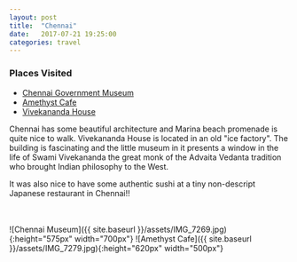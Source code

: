 ```yaml
---
layout: post
title:  "Chennai"
date:   2017-07-21 19:25:00
categories: travel
---
```

<div class="post-sidebar">
    <h3>Places Visited</h3>
    <ul>
    <li><a href="https://goo.gl/maps/JHMMfRx7Zjp" target="_blank">Chennai Government Museum</a></li>
    <li><a href="http://amethystchennai.com" target="_blank">Amethyst Cafe</a></li>
    <li><a href="https://goo.gl/maps/yiWHVEqV6PT2" target="_blank">Vivekananda House</a></li>
    </ul>
</div>
Chennai has some beautiful architecture and Marina beach promenade is quite nice to walk.
Vivekananda House is located in an old "ice factory". The building is fascinating and the little museum in it
presents a window in the life of Swami Vivekananda the great monk of the Advaita Vedanta tradition who brought
Indian philosophy to the West.

It was also nice to have some authentic sushi at a tiny non-descript Japanese restaurant in Chennai!!

<br><br>
![Chennai Museum]({{ site.baseurl }}/assets/IMG_7269.jpg){:height="575px" width="700px"}
![Amethyst Cafe]({{ site.baseurl }}/assets/IMG_7279.jpg){:height="620px" width="500px"}
<br>

<div id='map' style='width: 725px; height: 400px;'></div>

<script>
var mymap = L.map('map').setView([13.04538, 80.2589], 8);

L.tileLayer('https://api.tiles.mapbox.com/v4/{id}/{z}/{x}/{y}.png?access_token={accessToken}', {
    attribution: 'Map data &copy; <a href="http://openstreetmap.org">OpenStreetMap</a> contributors, <a href="http://creativecommons.org/licenses/by-sa/2.0/">CC-BY-SA</a>, Imagery © <a href="http://mapbox.com">Mapbox</a>',
    maxZoom: 18,
    id: 'mapbox.outdoors',
    accessToken: 'pk.eyJ1IjoiemFwYXRhIiwiYSI6ImNpejQ2NmZrbzA0a3MzM280Zm40MjNlamcifQ.F1fnWKHio8oHmzw59V6qgw'
}).addTo(mymap);

var marker = L.marker([13.04538, 80.2589]).addTo(mymap);
marker.bindPopup("Chennai");
</script>